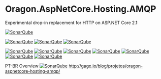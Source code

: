# Oragon.AspNetCore.Hosting.AMQP
Experimental drop-in replacement for HTTP on ASP.NET Core 2.1

[![SonarQube][sonar-alert_status-image]][sonar-url] 

[![SonarQube][sonar-sqale_rating-image]][sonar-url] 
[![SonarQube][sonar-reliability_rating-image]][sonar-url] 
[![SonarQube][sonar-security_rating-image]][sonar-url] 

[![SonarQube][sonar-sqale_index-image]][sonar-url] [![SonarQube][sonar-vulnerabilities-image]][sonar-url]  [![SonarQube][sonar-bugs-image]][sonar-url] [![SonarQube][sonar-code_smells-image]][sonar-url]  [![SonarQube][sonar-coverage-image]][sonar-url] [![SonarQube][sonar-duplicated_lines_density-image]][sonar-url] [![SonarQube][sonar-ncloc-image]][sonar-url] 


PT-BR Overview [![SonarQube][brazil]][pt-br-overview] http://gago.io/blog/projetos/oragon-aspnetcore-hosting-amqp/

[brazil]:http://www.goal.cc/content/images/flags/28.png
[sonar-bugs-image]: http://sonar.oragon.io/api/project_badges/measure?project=Oragon-AspNetCore-Hosting-AMQP&metric=bugs
[sonar-code_smells-image]: http://sonar.oragon.io/api/project_badges/measure?project=Oragon-AspNetCore-Hosting-AMQP&metric=code_smells
[sonar-coverage-image]: http://sonar.oragon.io/api/project_badges/measure?project=Oragon-AspNetCore-Hosting-AMQP&metric=coverage
[sonar-duplicated_lines_density-image]: http://sonar.oragon.io/api/project_badges/measure?project=Oragon-AspNetCore-Hosting-AMQP&metric=duplicated_lines_density
[sonar-ncloc-image]: http://sonar.oragon.io/api/project_badges/measure?project=Oragon-AspNetCore-Hosting-AMQP&metric=ncloc
[sonar-sqale_rating-image]: http://sonar.oragon.io/api/project_badges/measure?project=Oragon-AspNetCore-Hosting-AMQP&metric=sqale_rating
[sonar-alert_status-image]: http://sonar.oragon.io/api/project_badges/measure?project=Oragon-AspNetCore-Hosting-AMQP&metric=alert_status
[sonar-reliability_rating-image]: http://sonar.oragon.io/api/project_badges/measure?project=Oragon-AspNetCore-Hosting-AMQP&metric=reliability_rating
[sonar-security_rating-image]: http://sonar.oragon.io/api/project_badges/measure?project=Oragon-AspNetCore-Hosting-AMQP&metric=security_rating
[sonar-sqale_index-image]: http://sonar.oragon.io/api/project_badges/measure?project=Oragon-AspNetCore-Hosting-AMQP&metric=sqale_index
[sonar-vulnerabilities-image]: http://sonar.oragon.io/api/project_badges/measure?project=Oragon-AspNetCore-Hosting-AMQP&metric=vulnerabilities

[sonar-url]: http://sonar.oragon.io/dashboard?id=Oragon-AspNetCore-Hosting-AMQP
[pt-br-overview]: http://gago.io/blog/projetos/oragon-aspnetcore-hosting-amqp/
